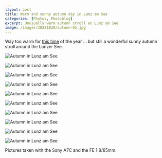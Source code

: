 ```yaml
---
layout: post
title: Warm and sunny autumn day in Lunz am See
categories: [Photos, Photoblog]
excerpt: Unusually warm autumn stroll at Lunz am See
image: /images/20221030/autumn-05.jpg
---
```


Way too warm for [this time](../autumn) of the year ... but still a wonderful sunny autumn stroll around the Lunzer See.

![Autumn in Lunz am See](../images/20221030/autumn-01.jpg)

![Autumn in Lunz am See](../images/20221030/autumn-02.jpg)

![Autumn in Lunz am See](../images/20221030/autumn-03.jpg)

![Autumn in Lunz am See](../images/20221030/autumn-04.jpg)

![Autumn in Lunz am See](../images/20221030/autumn-05.jpg)

![Autumn in Lunz am See](../images/20221030/autumn-06.jpg)

![Autumn in Lunz am See](../images/20221030/autumn-07.jpg)

![Autumn in Lunz am See](../images/20221030/autumn-08.jpg)

![Autumn in Lunz am See](../images/20221030/autumn-09.jpg)

![Autumn in Lunz am See](../images/20221030/autumn-10.jpg)


Pictures taken with the Sony A7C and the FE 1.8/85mm.
